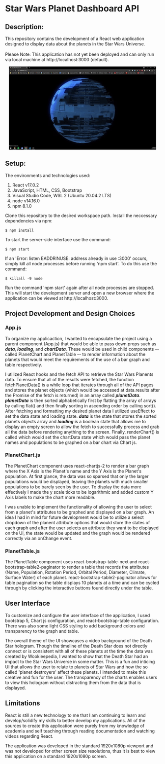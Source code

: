 # Star Wars Planet Dashboard API

## Description:
This repository contains the development of a React web application designed to display data about the planets in the Star Wars Universe. 
<br></br>
Please Note: This application has not yet been deployed and can only run via local machine at http://localhost:3000 (default). 

<div align="center">
    <img src="./src/assets/StarWars-main.gif">
</div>

## Setup:
The environments and technologies used:
1. React v17.0.2 
2. JavaScript, HTML, CSS, Bootstrap 
3. Visual Studio Code, WSL 2 (Ubuntu 20.04.2 LTS)
4. node v14.16.0
5. npm 8.1.0

Clone this repository to the desired workspace path. 
Install the neccessary dependencies via npm: 
```
$ npm install
```
To start the server-side interface use the command:
```
$ npm start
```
If an 'Error: listen EADDRINUSE: address already in use :3000' occurs, simply kill all node processes before running 'npm start'. To do this use the command: 
```
$ killall -9 node
```
Run the command 'npm start' again after all node processes are stopped. This will start the development server and open a new browser where the application can be viewed at http://localhost:3000. 

## Project Development and Design Choices

### App.js 
To organize my applicaction, I wanted to encapsulate the project using a parent component (App.js) that would be able to pass down props such as ***data***, ***loading***, and ***chartData***. These would be used in child components -- called PlanetChart and PlanetTable -- to render information about the planets that would meet the requirements of the use of a bar graph and table respectively. 

I utilized React hooks and the fetch API to retrieve the Star Wars Planents data. To ensure that all of the results were fetched, the function fetchPlanetData() is a while loop that iterates through all of the API pages and stores the planet objects (which would be accessed at data.results after the Promise of the fetch is returned) in an array called ***planetData***. ***planetData*** is then sorted alphabetically first by flatting the array of arrays by calling flat() and then finally sorting in ascending order by calling sort(). After fetching and formatting my desired planet data I utilized useEffect to set the data state and loading state. ***data*** is the state that stores the sorted planets objects array and ***loading*** is a boolean state that allows me to display an empty screen to allow the fetch to successfully process and grab all the data before rendering anything to the screen. Finally, renderChart() is called which would set the chartData state which would pass the planet names and populations to be graphed on a bar chart via Chart js. 

### PlanetChart.js
The PlanetChart component uses react-chartjs-2 to render a bar graph where the X Axis is the Planet's name and the Y Axis is the Planet's population. At first glance, the data was so sparsed that only the larger populations would be displayed, leaving the planets with much smaller populations to be barely seen by the user. To display the data more effectively I made the y scale ticks to be logarithmic and added custom Y Axis labels to make the chart more readable. 

I was unable to implement the functionality of allowing the user to select from a planet's attributes to be graphed and displayed on a bar graph. An idea I had in mind for future development would be to utilize a select dropdown of the planent attribute options that would store the states of each graph and after the user selects an attribute they want to be displayed on the UI, the state would be updated and the graph would be rendered correctly via an onChange event. 

### PlanetTable.js
The PlanetTable component uses react-bootstrap-table-next and react-bootstrap-table2-paginator to render a table that records the attributes (Name, Population, Rotation Period, Orbital Period, Diameter, Climate, Surface Water) of each planet. react-bootstrap-table2-paginator allows for table pagination so the table displays 10 planets at a time and can be cycled through by clicking the interactive buttons found directly under the table. 

## User Interface
To customize and configure the user interface of the application, I used bootstrap 5, Chart js configuration, and react-bootstrap-table configuration. There was also some light CSS styling to add background colors and transparency to the graph and table. 

The overall theme of the UI showcases a video background of the Death Star hologram. Though the timeline of the Death Star does not directly connect or is consistent with all of these planets at the time the data was created by Wookieepedia, I wanted to show that the Death Star had an impact to the Star Wars Universe in some matter. This is a fun and inticing UI that allows the user to relate to planets of Star Wars and how the so called 'planet destroyers' affect these planets. I intended to make this creative and fun for the user. The transparency of the charts enables users to view this hologram without distracting them from the data that is displayed.  

## Limitations 
React is still a new technology to me that I am continuing to learn and develop/solidify my skills to better develop my applications. All of the sources to create this application were purely from my knowledge of academia and self teaching through reading documentation and watching videos regarding React.  

The application was developed in the standard 1920x1080p viewport and was not developed for other screen size resolutions, thus it is best to view this application on a standard 1920x1080p screen. 